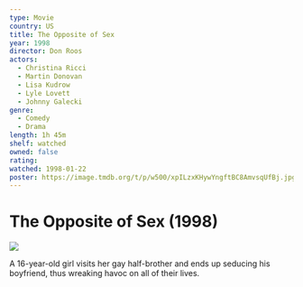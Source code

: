 ```yaml
---
type: Movie
country: US
title: The Opposite of Sex
year: 1998
director: Don Roos
actors:
  - Christina Ricci
  - Martin Donovan
  - Lisa Kudrow
  - Lyle Lovett
  - Johnny Galecki
genre:
  - Comedy
  - Drama
length: 1h 45m
shelf: watched
owned: false
rating:
watched: 1998-01-22
poster: https://image.tmdb.org/t/p/w500/xpILzxKHywYngftBC8AmvsqUfBj.jpg
---
```


# The Opposite of Sex (1998)

![](https://image.tmdb.org/t/p/w500/xpILzxKHywYngftBC8AmvsqUfBj.jpg)

A 16-year-old girl visits her gay half-brother and ends up seducing his boyfriend, thus wreaking havoc on all of their lives.